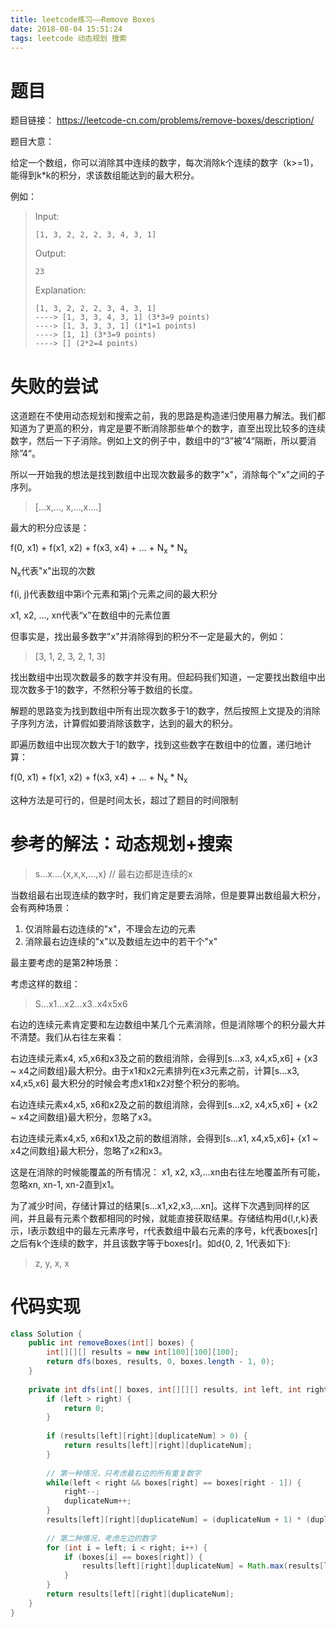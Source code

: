 ```yaml
---
title: leetcode练习——Remove Boxes
date: 2018-08-04 15:51:24
tags: leetcode 动态规划 搜索
---
```


# 题目

题目链接： https://leetcode-cn.com/problems/remove-boxes/description/

题目大意：

给定一个数组，你可以消除其中连续的数字，每次消除k个连续的数字（k>=1)，能得到k*k的积分，求该数组能达到的最大积分。

<!-- more -->

例如：

>Input:
>
>```
>[1, 3, 2, 2, 2, 3, 4, 3, 1]
>
>```
>
>Output:
>
>```
>23
>
>```
>
>Explanation:
>
>```
>[1, 3, 2, 2, 2, 3, 4, 3, 1] 
>----> [1, 3, 3, 4, 3, 1] (3*3=9 points) 
>----> [1, 3, 3, 3, 1] (1*1=1 points) 
>----> [1, 1] (3*3=9 points) 
>----> [] (2*2=4 points)
>```



# 失败的尝试

这道题在不使用动态规划和搜索之前，我的思路是构造递归使用暴力解法。我们都知道为了更高的积分，肯定是要不断消除那些单个的数字，直至出现比较多的连续数字，然后一下子消除。例如上文的例子中，数组中的“3”被”4“隔断，所以要消除”4“。

所以一开始我的想法是找到数组中出现次数最多的数字"x"，消除每个"x"之间的子序列。

> […x,…, x,…,x….]

最大的积分应该是：

f(0, x1) + f(x1, x2) + f(x3, x4) + … + N<sub>x</sub> * N<sub>x</sub>

N<sub>x</sub>代表"x"出现的次数

f(i, j)代表数组中第i个元素和第j个元素之间的最大积分

x1, x2, …, xn代表“x"在数组中的元素位置

但事实是，找出最多数字"x"并消除得到的积分不一定是最大的，例如：

> [3, 1, 2, 3, 2, 1, 3]

找出数组中出现次数最多的数字并没有用。但起码我们知道，一定要找出数组中出现次数多于1的数字，不然积分等于数组的长度。

解题的思路变为找到数组中所有出现次数多于1的数字，然后按照上文提及的消除子序列方法，计算假如要消除该数字，达到的最大的积分。

即遍历数组中出现次数大于1的数字，找到这些数字在数组中的位置，递归地计算：

f(0, x1) + f(x1, x2) + f(x3, x4) + … + N<sub>x</sub> * N<sub>x</sub>

这种方法是可行的，但是时间太长，超过了题目的时间限制



# 参考的解法：动态规划+搜索

> s…x….{x,x,x,…,x}     // 最右边都是连续的x

当数组最右出现连续的数字时，我们肯定是要去消除，但是要算出数组最大积分，会有两种场景：

1. 仅消除最右边连续的"x"，不理会左边的元素
2. 消除最右边连续的"x"以及数组左边中的若干个"x"



最主要考虑的是第2种场景：

考虑这样的数组：

> S…x1…x2…x3..x4x5x6

右边的连续元素肯定要和左边数组中某几个元素消除，但是消除哪个的积分最大并不清楚。我们从右往左来看：

右边连续元素x4, x5,x6和x3及之前的数组消除，会得到[s...x3, x4,x5,x6] +  {x3 ~ x4之间数组}最大积分。由于x1和x2元素排列在x3元素之前，计算[s...x3, x4,x5,x6] 最大积分的时候会考虑x1和x2对整个积分的影响。

右边连续元素x4,x5, x6和x2及之前的数组消除，会得到[s...x2, x4,x5,x6] + {x2 ~ x4之间数组}最大积分，忽略了x3。

右边连续元素x4,x5, x6和x1及之前的数组消除，会得到[s...x1, x4,x5,x6]+ {x1 ~ x4之间数组}最大积分，忽略了x2和x3。

这是在消除的时候能覆盖的所有情况： x1, x2, x3,…xn由右往左地覆盖所有可能，忽略xn, xn-1, xn-2直到x1。



为了减少时间，存储计算过的结果[s...x1,x2,x3,...xn]。这样下次遇到同样的区间，并且最有元素个数都相同的时候，就能直接获取结果。存储结构用d{l,r,k}表示，l表示数组中的最左元素序号，r代表数组中最右元素的序号，k代表boxes[r]之后有k个连续的数字，并且该数字等于boxes[r]。如d{0, 2, 1代表如下}:

> z, y, x, x



# 代码实现

```java
class Solution {
    public int removeBoxes(int[] boxes) {
        int[][][] results = new int[100][100][100];
        return dfs(boxes, results, 0, boxes.length - 1, 0);
    }
    
    private int dfs(int[] boxes, int[][][] results, int left, int right, int duplicateNum) {
        if (left > right) {
            return 0;
        }
        
        if (results[left][right][duplicateNum] > 0) {
            return results[left][right][duplicateNum];
        }
        
        // 第一种情况，只考虑最右边的所有重复数字
        while(left < right && boxes[right] == boxes[right - 1]) {
            right--;
            duplicateNum++;
        }
        results[left][right][duplicateNum] = (duplicateNum + 1) * (duplicateNum + 1) + dfs(boxes, results, left, right-1, 0);
        
        // 第二种情况，考虑左边的数字
        for (int i = left; i < right; i++) {
            if (boxes[i] == boxes[right]) {
                results[left][right][duplicateNum] = Math.max(results[left][right][duplicateNum], dfs(boxes, results, left, i, duplicateNum + 1) + dfs(boxes, results, i + 1, right - 1, 0));
            }
        }
        return results[left][right][duplicateNum];
    }
}
```

